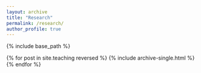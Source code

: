 ```yaml
---
layout: archive
title: "Research"
permalink: /research/
author_profile: true
---
```


{% include base_path %}

<object data="files/Information Framing Effects on Individual Climate Urgency.pdf" width="1000" height="1000" type='application/pdf'></object>

{% for post in site.teaching reversed %}
  {% include archive-single.html %}
{% endfor %}
